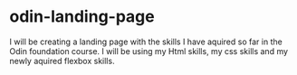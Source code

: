 # odin-landing-page

I will be creating a landing page with the skills I have aquired so far in the Odin foundation course.
I will be using my Html skills, my css skills and my newly aquired flexbox skills.